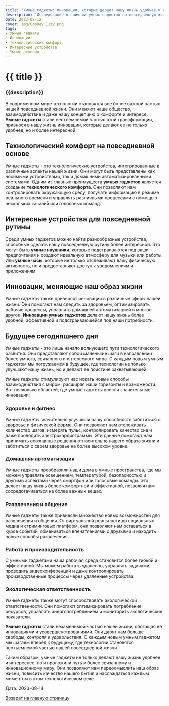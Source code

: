 ```yaml
---
title: "Умные гаджеты: инновации, которые делают нашу жизнь удобнее и интереснее"
description: "Исследование о влиянии умных гаджетов на повседневную жизнь и комфорт пользователей."
date: 2023-08-12
cover: img/ComDev.11ty.png
tags: 
- Умные гаджеты
- Инновации
- Технологический комфорт
- Интересные устройства
- Умные решения
---
```

# {{ title }}
### {{description}}

В современном мире технологии становятся все более важной частью нашей повседневной жизни. Они меняют наше общество, взаимодействие и даже нашу концепцию о комфорте и интересе. **Умные гаджеты** стали неотъемлемой частью этой трансформации, привнося в нашу жизнь инновации, которые делают ее не только удобнее, но и более интересной.

## Технологический комфорт на повседневной основе

Умные гаджеты - это технологические устройства, интегрированные в различные аспекты нашей жизни. Они могут быть представлены как носимыми устройствами, так и домашними автоматизированными системами. Одним из главных преимуществ **умных гаджетов** является создание **технологического комфорта**. Они позволяют нам контролировать окружающую среду, получать информацию в режиме реального времени и управлять различными процессами с помощью нескольких касаний или голосовых команд.

## Интересные устройства для повседневной рутины

Среди умных гаджетов можно найти разнообразные устройства, способные сделать нашу повседневную рутину более интересной. Это могут быть **умные наушники**, которые подстраиваются под ваши предпочтения и создают идеальную атмосферу для музыки или работы. Или **умные часы**, которые не только отслеживают вашу физическую активность, но и предоставляют доступ к уведомлениям и приложениям.

## Инновации, меняющие наш образ жизни

Умные гаджеты также привносят инновации в различные сферы нашей жизни. Они помогают нам следить за здоровьем, оптимизировать рабочие процессы, управлять домашней автоматизацией и многое другое. **Инновации умных гаджетов** делают нашу жизнь более удобной, эффективной и подстраивающейся под наши потребности.

## Будущее сегодняшнего дня

Умные гаджеты - это лишь начало волнующего пути технологического развития. Они представляют собой маленькие шаги в направлении более умного, связанного и интересного мира. С каждым новым умным гаджетом мы погружаемся в будущее, где технологии не только улучшают нашу жизнь, но и делают ее поистине захватывающей.

Умные гаджеты стимулируют нас искать новые способы взаимодействия с миром, расширяя наши горизонты и возможности. Вот несколько областей, где умные гаджеты внесли значительные инновации:

### Здоровье и фитнес

Умные гаджеты значительно улучшили нашу способность заботиться о здоровье и физической форме. Они позволяют нам отслеживать количество шагов, измерять пульс, контролировать качество сна и даже проводить электрокардиограммы. Эти данные помогают нам принимать осознанные решения относительно нашего образа жизни и заботиться о своем здоровье на более высоком уровне.

### Домашняя автоматизация

Умные гаджеты преобразили наши дома в умные пространства, где мы можем управлять освещением, температурой, безопасностью и другими аспектами через смартфон или голосовые команды. Это делает нашу жизнь более комфортной и эффективной, позволяя нам сосредотачиваться на более важных вещах.

### Развлечения и общение

Умные гаджеты также привнесли множество новых возможностей для развлечения и общения. От виртуальной реальности до социальных медиа и стриминговых платформ, они позволяют нам оставаться в курсе событий, обмениваться впечатлениями с друзьями и находить новые способы развлечения.

### Работа и производительность

С умными гаджетами наша рабочая среда становится более гибкой и эффективной. Мы можем работать удаленно, управлять задачами, проводить видеоконференции и даже контролировать производственные процессы через удаленные устройства.

### Экологическая ответственность

Умные гаджеты также могут способствовать экологической ответственности. Они помогают оптимизировать потребление ресурсов, управлять энергопотреблением и мониторить экологические показатели.

**Умные гаджеты** стали незаменимой частью нашей жизни, обогащая ее инновациями и усовершенствованиями. Они дарят нам больше свободы, контроля и удовольствия. С каждым новым умным гаджетом мы шагаем вперед к будущему, где технологии становятся неотъемлемой частью нашей повседневной жизни.

Таким образом, умные гаджеты не только делают нашу жизнь удобнее и интереснее, но и проложили путь к более связанному и инновационному миру. Они позволяют нам переосмыслить наш образ жизни, повысить качество нашего бытия и наслаждаться каждым моментом в этом технологическом веке.

Дата: 2023-08-14

[Возврат на главную страницу](/)